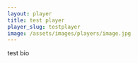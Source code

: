 ```yaml
---
layout: player
title: test player
player_slug: testplayer
image: /assets/images/players/image.jpg
---
```

test bio
